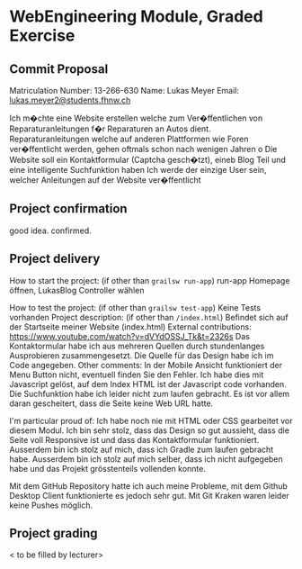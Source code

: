 # WebEngineering Module, Graded Exercise

## Commit Proposal 

Matriculation Number: <to be filled by student> 13-266-630 
Name: Lukas Meyer
Email: lukas.meyer2@students.fhnw.ch

Ich m�chte eine Website erstellen welche zum Ver�ffentlichen von Reparaturanleitungen f�r Reparaturen an Autos dient. Reparaturanleitungen welche auf anderen Plattformen wie Foren ver�ffentlicht werden, gehen oftmals schon nach wenigen Jahren o
Die Website soll ein Kontaktformular (Captcha gesch�tzt), eineb Blog Teil und eine intelligente Suchfunktion haben
Ich werde der einzige User sein, welcher Anleitungen auf der Website ver�ffentlicht
 


## Project confirmation

good idea.
confirmed.


## Project delivery <to be filled by student>

How to start the project: (if other than `grailsw run-app`)
run-app 
Homepage öffnen, LukasBlog Controller wählen

How to test the project:  (if other than `grailsw test-app`)
Keine Tests vorhanden
Project description:      (if other than `/index.html`)
Befindet sich auf der Startseite meiner Website (index.html)
External contributions:
https://www.youtube.com/watch?v=dVYdOSSJ_Tk&t=2326s
Das Kontaktormular habe ich aus mehreren Quellen durch stundenlanges Ausprobieren zusammengesetzt. Die Quelle für das Design habe ich im Code angegeben.
Other comments: 
In der Mobile Ansicht funktioniert der Menu Button nicht, eventuell finden Sie den Fehler. Ich habe dies mit Javascript gelöst, auf dem Index HTML ist der Javascript code vorhanden. Die Suchfunktion habe ich leider nicht zum laufen gebracht. Es ist vor allem daran gescheitert, dass die Seite keine Web URL hatte.

I'm particular proud of:
Ich habe noch nie mit HTML oder CSS gearbeitet vor diesem Modul. Ich bin sehr stolz, dass das Design so gut aussieht, dass die Seite voll Responsive ist und dass das Kontaktformular funktioniert. Ausserdem bin ich stolz auf mich, dass ich Gradle zum laufen gebracht habe. Ausserdem bin ich stolz auf mich selber, dass ich nicht aufgegeben habe und das Projekt grösstenteils vollenden konnte.

Mit dem GitHub Repository hatte ich auch meine Probleme, mit dem Github Desktop Client funktionierte es jedoch sehr gut. Mit Git Kraken waren leider keine Pushes möglich.

## Project grading 

< to be filled by lecturer>
